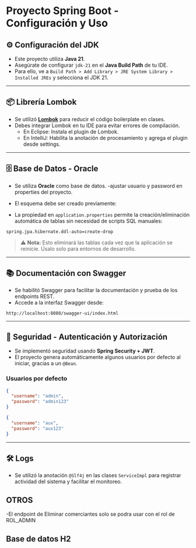 # Proyecto Spring Boot - Configuración y Uso

## ⚙️ Configuración del JDK

- Este proyecto utiliza **Java 21**.  
- Asegúrate de configurar `jdk-21` en el **Java Build Path** de tu IDE.
- Para ello, ve a `Build Path > Add Library > JRE System Library > Installed JREs` y selecciona el JDK 21.

---

## 📦 Librería Lombok

- Se utilizó **[Lombok](https://projectlombok.org/)** para reducir el código boilerplate en clases.
- Debes integrar Lombok en tu IDE para evitar errores de compilación.
  - En Eclipse: Instala el plugin de Lombok.
  - En IntelliJ: Habilita la anotación de procesamiento y agrega el plugin desde settings.

---

## 🗄️ Base de Datos - Oracle

- Se utiliza **Oracle** como base de datos.
-ajustar usuario y password en properties del proyecto.
- El esquema debe ser creado previamente:

- La propiedad en `application.properties` permite la creación/eliminación automática de tablas sin necesidad de scripts SQL manuales:

```properties
spring.jpa.hibernate.ddl-auto=create-drop
```

> ⚠️ **Nota:** Esto eliminará las tablas cada vez que la aplicación se reinicie. Úsalo solo para entornos de desarrollo.

---

## 📚 Documentación con Swagger

- Se habilitó Swagger para facilitar la documentación y prueba de los endpoints REST.
- Accede a la interfaz Swagger desde:

```
http://localhost:8080/swagger-ui/index.html
```

---

## 🔐 Seguridad - Autenticación y Autorización

- Se implementó seguridad usando **Spring Security + JWT**.
- El proyecto genera automáticamente algunos usuarios por defecto al iniciar, gracias a un `@Bean`.

### Usuarios por defecto

```json
{
  "username": "admin",
  "password": "admin123"
}
```

```json
{
  "username": "aux",
  "password": "aux123"
}
```

---

## 🛠️ Logs

- Se utilizó la anotación `@Slf4j` en las clases `ServiceImpl` para registrar actividad del sistema y facilitar el monitoreo.

## OTROS
-El endpoint de Eliminar comerciantes solo se podra usar con el rol de ROL_ADMIN


## Base de datos H2
 

